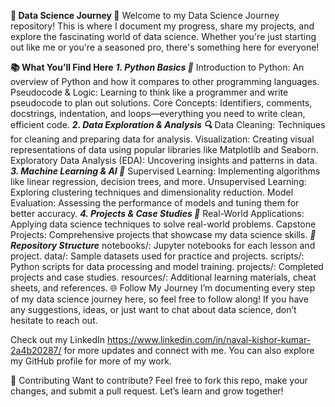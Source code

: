 **🚀 Data Science Journey 🌟**
Welcome to my Data Science Journey repository! This is where I document my progress, share my projects, and explore the fascinating world of data science. Whether you're just starting out like me or you're a seasoned pro, there's something here for everyone!

**📚 What You’ll Find Here**
_**1. Python Basics 🐍**_
Introduction to Python: An overview of Python and how it compares to other programming languages.
Pseudocode & Logic: Learning to think like a programmer and write pseudocode to plan out solutions.
Core Concepts: Identifiers, comments, docstrings, indentation, and loops—everything you need to write clean, efficient code.
_**2. Data Exploration & Analysis 🔍**_
Data Cleaning: Techniques for cleaning and preparing data for analysis.
Visualization: Creating visual representations of data using popular libraries like Matplotlib and Seaborn.
Exploratory Data Analysis (EDA): Uncovering insights and patterns in data.
_**3. Machine Learning & AI 🤖**_
Supervised Learning: Implementing algorithms like linear regression, decision trees, and more.
Unsupervised Learning: Exploring clustering techniques and dimensionality reduction.
Model Evaluation: Assessing the performance of models and tuning them for better accuracy.
_**4. Projects & Case Studies 📝**_
Real-World Applications: Applying data science techniques to solve real-world problems.
Capstone Projects: Comprehensive projects that showcase my data science skills.
_**📂 Repository Structure**_
notebooks/: Jupyter notebooks for each lesson and project.
data/: Sample datasets used for practice and projects.
scripts/: Python scripts for data processing and model training.
projects/: Completed projects and case studies.
resources/: Additional learning materials, cheat sheets, and references.
🌐 Follow My Journey
I’m documenting every step of my data science journey here, so feel free to follow along! If you have any suggestions, ideas, or just want to chat about data science, don’t hesitate to reach out.

Check out my LinkedIn https://www.linkedin.com/in/naval-kishor-kumar-2a4b20287/ for more updates and connect with me. You can also explore my GitHub profile for more of my work.

🤝 Contributing
Want to contribute? Feel free to fork this repo, make your changes, and submit a pull request. Let’s learn and grow together!
